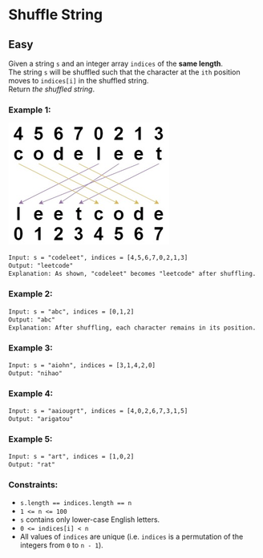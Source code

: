 # Shuffle String
## Easy

Given a string `s` and an integer array `indices` of the **same length**.\
The string `s` will be shuffled such that the character at the `ith` position moves to `indices[i]` in the shuffled string.\
Return *the shuffled string*.

### Example 1:
![Example 1](./Picture-Shuffle_String.jpg)
```
Input: s = "codeleet", indices = [4,5,6,7,0,2,1,3]
Output: "leetcode"
Explanation: As shown, "codeleet" becomes "leetcode" after shuffling.
```

### Example 2:
```
Input: s = "abc", indices = [0,1,2]
Output: "abc"
Explanation: After shuffling, each character remains in its position.
```

### Example 3:
```
Input: s = "aiohn", indices = [3,1,4,2,0]
Output: "nihao"
```

### Example 4:
```
Input: s = "aaiougrt", indices = [4,0,2,6,7,3,1,5]
Output: "arigatou"
```

### Example 5:
```
Input: s = "art", indices = [1,0,2]
Output: "rat"
```

### Constraints:
- `s.length == indices.length == n`
- `1 <= n <= 100`
- `s` contains only lower-case English letters.
- `0 <= indices[i] < n`
- All values of `indices` are unique (i.e. `indices` is a permutation of the integers from `0` to `n - 1`).

